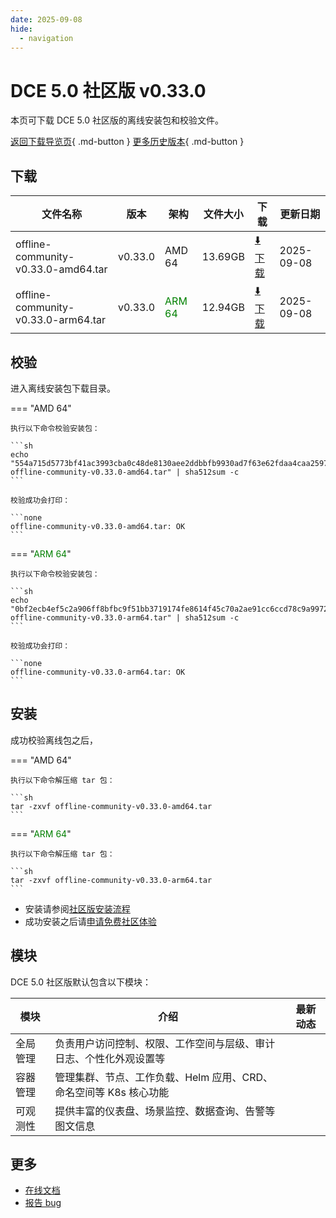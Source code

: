 ```yaml
---
date: 2025-09-08
hide:
  - navigation
---
```


# DCE 5.0 社区版 v0.33.0

本页可下载 DCE 5.0 社区版的离线安装包和校验文件。

[返回下载导览页](../index.md){ .md-button } [更多历史版本](./dce5-installer-history.md){ .md-button }

## 下载

| 文件名称 | 版本 | 架构 | 文件大小 | 下载 | 更新日期 |
| ------- | --- | ---- | ------ | --- | ------- |
| offline-community-v0.33.0-amd64.tar | v0.33.0 | AMD 64 | 13.69GB | [:arrow_down: 下载](https://qiniu-download-public.daocloud.io/DaoCloud_Enterprise/dce5/offline-community-v0.33.0-amd64.tar) | 2025-09-08 |
| offline-community-v0.33.0-arm64.tar | v0.33.0 | <font color="green">ARM 64</font> | 12.94GB | [:arrow_down: 下载](https://qiniu-download-public.daocloud.io/DaoCloud_Enterprise/dce5/offline-community-v0.33.0-arm64.tar) | 2025-09-08 |

## 校验

进入离线安装包下载目录。

=== "AMD 64"

    执行以下命令校验安装包：

    ```sh
    echo "554a715d5773bf41ac3993cba0c48de8130aee2ddbbfb9930ad7f63e62fdaa4caa2597965ab57eb21ba09715d1bee386d81a97b313ebf8b3d782fdf2a2af85b2  offline-community-v0.33.0-amd64.tar" | sha512sum -c
    ```

    校验成功会打印：

    ```none
    offline-community-v0.33.0-amd64.tar: OK
    ```

=== "<font color="green">ARM 64</font>"

    执行以下命令校验安装包：

    ```sh
    echo "0bf2ecb4ef5c2a906ff8bfbc9f51bb3719174fe8614f45c70a2ae91cc6ccd78c9a9972eac827c71966ec5dddc1d4185b819fbb804709c599ac2280e0356a246f  offline-community-v0.33.0-arm64.tar" | sha512sum -c
    ```

    校验成功会打印：

    ```none
    offline-community-v0.33.0-arm64.tar: OK
    ```

## 安装

成功校验离线包之后，

=== "AMD 64"

    执行以下命令解压缩 tar 包：

    ```sh
    tar -zxvf offline-community-v0.33.0-amd64.tar
    ```

=== "<font color="green">ARM 64</font>"

    执行以下命令解压缩 tar 包：

    ```sh
    tar -zxvf offline-community-v0.33.0-arm64.tar
    ```

- 安装请参阅[社区版安装流程](../../install/community/k8s/online.md#_2)
- 成功安装之后请[申请免费社区体验](../../dce/license0.md)

## 模块

DCE 5.0 社区版默认包含以下模块：

| 模块     | 介绍            | 最新动态         |
| -------- | -------------- | -------------- |
| 全局管理 | 负责用户访问控制、权限、工作空间与层级、审计日志、个性化外观设置等 | [](../../ghippo/intro/release-notes.md#) |
| 容器管理 | 管理集群、节点、工作负载、Helm 应用、CRD、命名空间等 K8s 核心功能 | [](../../kpanda/intro/release-notes.md#) |
| 可观测性 | 提供丰富的仪表盘、场景监控、数据查询、告警等图文信息 | [](../../insight/intro/release-notes.md#) |

## 更多

- [在线文档](../../dce/index.md)
- [报告 bug](https://github.com/DaoCloud/DaoCloud-docs/issues)
